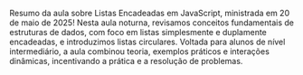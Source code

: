 Resumo da aula sobre Listas Encadeadas em JavaScript, ministrada em 20 de maio de 2025! 
Nesta aula noturna, revisamos conceitos fundamentais de estruturas de dados, com foco 
em listas simplesmente e duplamente encadeadas, e introduzimos listas circulares.
Voltada para alunos de nível intermediário, a aula combinou teoria, exemplos práticos 
e interações dinâmicas, incentivando a prática e a resolução de problemas.